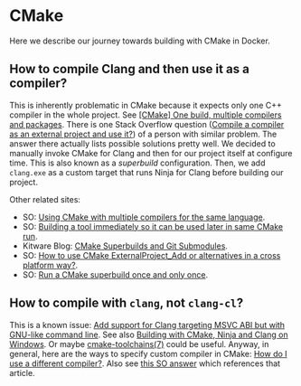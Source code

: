 # CMake

Here we describe our journey towards building with CMake in Docker.

## How to compile Clang and then use it as a compiler?

This is inherently problematic in CMake because it expects only one C++ compiler in the whole project.
See [[CMake] One build, multiple compilers and packages](https://cmake.org/pipermail/cmake/2013-August/055574.html).
There is one Stack Overflow question ([Compile a compiler as an external project and use it?](https://stackoverflow.com/q/39178338)) of a person with similar problem.
The answer there actually lists possible solutions pretty well.
We decided to manually invoke CMake for Clang and then for our project itself at configure time.
This is also known as a *superbuild* configuration.
Then, we add `clang.exe` as a custom target that runs Ninja for Clang before building our project.

Other related sites:

- SO: [Using CMake with multiple compilers for the same language](https://stackoverflow.com/q/9542971).
- SO: [Building a tool immediately so it can be used later in same CMake run](https://stackoverflow.com/q/36084785).
- Kitware Blog: [CMake Superbuilds and Git Submodules](https://blog.kitware.com/cmake-superbuilds-git-submodules/).
- SO: [How to use CMake ExternalProject_Add or alternatives in a cross platform way?](https://stackoverflow.com/a/30011890).
- SO: [Run a CMake superbuild once and only once](https://stackoverflow.com/q/48339178).

## How to compile with `clang`, not `clang-cl`?

This is a known issue: [Add support for Clang targeting MSVC ABI but with GNU-like command line](https://gitlab.kitware.com/cmake/cmake/issues/16439).
See also [Building with CMake, Ninja and Clang on Windows](https://stackoverflow.com/a/46593308).
Or maybe [cmake-toolchains(7)](https://cmake.org/cmake/help/latest/manual/cmake-toolchains.7.html) could be useful.
Anyway, in general, here are the ways to specify custom compiler in CMake: [How do I use a different compiler?](https://gitlab.kitware.com/cmake/community/wikis/FAQ#how-do-i-use-a-different-compiler).
Also see [this SO answer](https://stackoverflow.com/a/13089688) which references that article.
